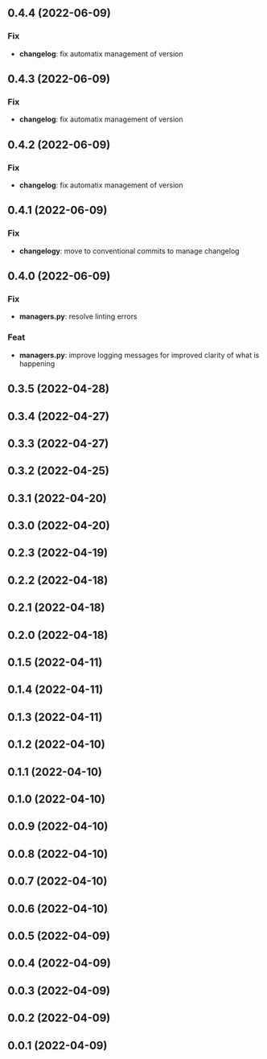 ## 0.4.4 (2022-06-09)

### Fix

- **changelog**: fix automatix management of version

## 0.4.3 (2022-06-09)

### Fix

- **changelog**: fix automatix management of version

## 0.4.2 (2022-06-09)

### Fix

- **changelog**: fix automatix management of version

## 0.4.1 (2022-06-09)

### Fix

- **changelogy**: move to conventional commits to manage changelog

## 0.4.0 (2022-06-09)

### Fix

- **managers.py**: resolve linting errors

### Feat

- **managers.py**:  improve logging messages for improved clarity of what is happening

## 0.3.5 (2022-04-28)

## 0.3.4 (2022-04-27)

## 0.3.3 (2022-04-27)

## 0.3.2 (2022-04-25)

## 0.3.1 (2022-04-20)

## 0.3.0 (2022-04-20)

## 0.2.3 (2022-04-19)

## 0.2.2 (2022-04-18)

## 0.2.1 (2022-04-18)

## 0.2.0 (2022-04-18)

## 0.1.5 (2022-04-11)

## 0.1.4 (2022-04-11)

## 0.1.3 (2022-04-11)

## 0.1.2 (2022-04-10)

## 0.1.1 (2022-04-10)

## 0.1.0 (2022-04-10)

## 0.0.9 (2022-04-10)

## 0.0.8 (2022-04-10)

## 0.0.7 (2022-04-10)

## 0.0.6 (2022-04-10)

## 0.0.5 (2022-04-09)

## 0.0.4 (2022-04-09)

## 0.0.3 (2022-04-09)

## 0.0.2 (2022-04-09)

## 0.0.1 (2022-04-09)
